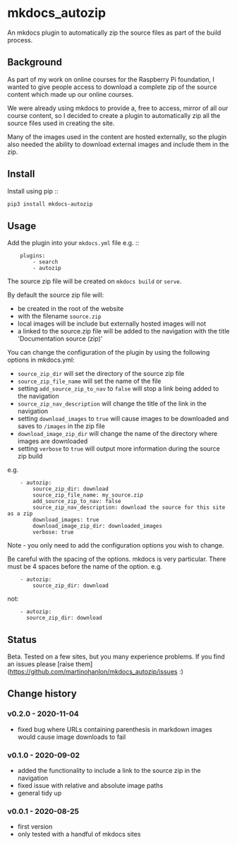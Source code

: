 # mkdocs_autozip

An mkdocs plugin to automatically zip the source files as part of the build process.

## Background

As part of my work on online courses for the Raspberry Pi foundation, I wanted to give people access to download a complete zip of the source content which made up our online courses.

We were already using mkdocs to provide a, free to access, mirror of all our course content, so I decided to create a plugin to automatically zip all the source files used in creating the site.

Many of the images used in the content are hosted externally, so the plugin also needed the ability to download external images and include them in the zip.

## Install

Install using pip ::

```bash
pip3 install mkdocs-autozip
```

## Usage

Add the plugin into your `mkdocs.yml` file e.g. ::

```
    plugins:
        - search
        - autozip
```

The source zip file will be created on `mkdocs build` or `serve`.

By default the source zip file will:

+ be created in the root of the website 
+ with the filename `source.zip`
+ local images will be include but externally hosted images will not
+ a linked to the source.zip file will be added to the navigation with the title 'Documentation source (zip)'

You can change the configuration of the plugin by using the following options in mkdocs.yml:

+ `source_zip_dir` will set the directory of the source zip file 
+ `source_zip_file_name` will set the name of the file
+ setting `add_source_zip_to_nav` to `false` will stop a link being added to the navigation
+ `source_zip_nav_description` will change the title of the link in the navigation
+ setting `download_images` to `true` will cause images to be downloaded and saves to `/images` in the zip file
+ `download_image_zip_dir` will change the name of the directory where images are downloaded
+ setting `verbose` to `true` will output  more information during the source zip build

e.g.

```
    - autozip:
        source_zip_dir: download
        source_zip_file_name: my_source.zip
        add_source_zip_to_nav: false
        source_zip_nav_description: download the source for this site as a zip
        download_images: true
        download_image_zip_dir: downloaded_images
        verbose: true
```


Note - you only need to add the configuration options you wish to change. 

Be careful with the spacing of the options. mkdocs is very particular. There must be 4 spaces before the name of the option. e.g.

```
    - autozip:
        source_zip_dir: download
```

not:

```
    - autozip:
      source_zip_dir: download
```

## Status

Beta. Tested on a few sites, but you many experience problems. If you find an issues please [raise them](https://github.com/martinohanlon/mkdocs_autozip/issues :)

## Change history

### v0.2.0 - 2020-11-04

+ fixed bug where URLs containing parenthesis in markdown images would cause image downloads to fail 

### v0.1.0 - 2020-09-02

+ added the functionality to include a link to the source zip in the navigation
+ fixed issue with relative and absolute image paths
+ general tidy up

### v0.0.1 - 2020-08-25

+ first version
+ only tested with a handful of mkdocs sites
